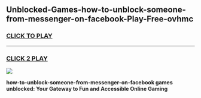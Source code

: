 
## Unblocked-Games-how-to-unblock-someone-from-messenger-on-facebook-Play-Free-ovhmc
<h3>
<a href="https://premium76.site?title=how-to-unblock-someone-from-messenger-on-facebook&ref=20M">CLICK TO PLAY</a></h3>
<hr>

<h3>
<a href="https://premium76.site?title=how-to-unblock-someone-from-messenger-on-facebook&ref=20M">CLICK 2 PLAY</a>
  
</h3>

<a href="https://premium76.site?title=how-to-unblock-someone-from-messenger-on-facebook&ref=19M"><img src="https://clearcache.store/games.png"></a>


**how-to-unblock-someone-from-messenger-on-facebook games unblocked: Your Gateway to Fun and Accessible Online Gaming**
